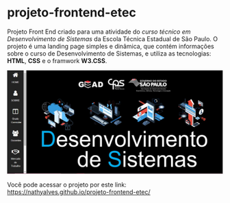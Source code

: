 # projeto-frontend-etec
Projeto Front End criado para uma atividade do *curso técnico em Desenvolvimento de Sistemas* da Escola Técnica Estadual de São Paulo. 
O projeto é uma landing page simples e dinâmica, que contém informações sobre o curso de Desenvolvimento de Sistemas, e utiliza as tecnologias: **HTML**, **CSS** e o framwork **W3.CSS**.

<img src="captura-de-tela.JPG">

Você pode acessar o projeto por este link: https://nathyalves.github.io/projeto-frontend-etec/

